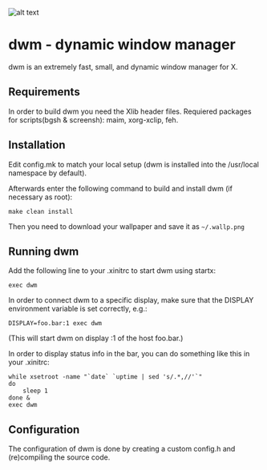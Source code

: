![alt text](dwm.png "dwm logo")


dwm - dynamic window manager
==============================
dwm is an extremely fast, small, and dynamic window manager for X.


Requirements
------------
In order to build dwm you need the Xlib header files.
Requiered packages for scripts(bgsh & screensh): maim, xorg-xclip, feh.

Installation
------------
Edit config.mk to match your local setup (dwm is installed into
the /usr/local namespace by default).

Afterwards enter the following command to build and install dwm (if
necessary as root):

    make clean install

Then you need to download your wallpaper and save it as `~/.wallp.png`


Running dwm
-----------
Add the following line to your .xinitrc to start dwm using startx:

    exec dwm

In order to connect dwm to a specific display, make sure that
the DISPLAY environment variable is set correctly, e.g.:

    DISPLAY=foo.bar:1 exec dwm

(This will start dwm on display :1 of the host foo.bar.)

In order to display status info in the bar, you can do something
like this in your .xinitrc:

    while xsetroot -name "`date` `uptime | sed 's/.*,//'`"
    do
    	sleep 1
    done &
    exec dwm


Configuration
-------------
The configuration of dwm is done by creating a custom config.h
and (re)compiling the source code.


